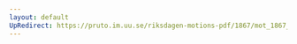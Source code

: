 ```yaml
---
layout: default
UpRedirect: https://pruto.im.uu.se/riksdagen-motions-pdf/1867/mot_1867__ak__115.pdf
---
```

